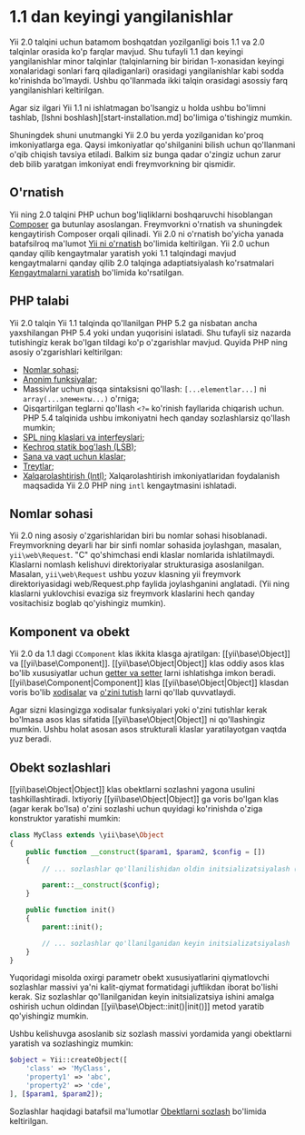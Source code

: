 1.1 dan keyingi yangilanishlar
==============================

Yii 2.0 talqini uchun batamom boshqatdan yozilganligi bois 1.1 va 2.0 talqinlar orasida ko'p farqlar mavjud.
Shu tufayli 1.1 dan keyingi yangilanishlar minor talqinlar (talqinlarning bir biridan 1-xonasidan keyingi xonalaridagi sonlari farq qiladiganlari) orasidagi yangilanishlar kabi sodda ko'rinishda bo'lmaydi.
Ushbu qo'llanmada ikki talqin orasidagi asossiy farq yangilanishlari keltirilgan.

Agar siz ilgari Yii 1.1 ni ishlatmagan bo'lsangiz u holda ushbu bo'limni tashlab, [Ishni boshlash][start-installation.md] bo'limiga o'tishingiz mumkin.

Shuningdek shuni unutmangki Yii 2.0 bu yerda yozilganidan ko'proq imkoniyatlarga ega. Qaysi imkoniyatlar qo'shilganini bilish uchun qo'llanmani o'qib chiqish tavsiya etiladi. Balkim siz bunga qadar o'zingiz uchun zarur deb bilib yaratgan imkoniyat endi freymvorkning bir qismidir. 


O'rnatish
---------

Yii ning 2.0 talqini PHP uchun bog'liqliklarni boshqaruvchi hisoblangan [Composer](https://getcomposer.org/) ga butunlay asoslangan. 
Freymvorkni o'rnatish va shuningdek kengaytirish Composer orqali qilinadi. Yii 2.0 ni o'rnatish bo'yicha yanada batafsilroq ma'lumot 
[Yii ni o'rnatish](start-installation.md) bo'limida keltirilgan. Yii 2.0 uchun qanday qilib kengaytmalar yaratish yoki 1.1 talqindagi mavjud kengaytmalarni qanday qilib 2.0 talqinga adaptiatsiyalash ko'rsatmalari [Kengaytmalarni yaratish](extend-creating-extensions.md) bo'limida ko'rsatilgan.


PHP talabi
----------

Yii 2.0 talqin Yii 1.1 talqinda qo'llanilgan PHP 5.2 ga nisbatan ancha yaxshilangan PHP 5.4 yoki undan yuqorisini islatadi. 
Shu tufayli siz nazarda tutishingiz kerak bo'lgan tildagi ko'p o'zgarishlar mavjud. 
Quyida PHP ning asosiy o'zgarishlari keltirilgan:

- [Nomlar sohasi](http://php.net/manual/ru/language.namespaces.php);
- [Anonim funksiyalar](http://php.net/manual/ru/functions.anonymous.php);
- Massivlar uchun qisqa sintaksisni qo'llash: `[...elementlar...]` ni `array(...элементы...)` o'rniga;
- Qisqartirilgan teglarni qo'llash `<?=` ko'rinish fayllarida chiqarish uchun.
  PHP 5.4 talqinida ushbu imkoniyatni hech qanday sozlashlarsiz qo'llash mumkin;
- [SPL ning klaslari va interfeyslari](http://php.net/manual/ru/book.spl.php);
- [Kechroq statik bog'lash (LSB)](http://php.net/manual/ru/language.oop5.late-static-bindings.php);
- [Sana va vaqt uchun klaslar](http://php.net/manual/ru/book.datetime.php);
- [Treytlar](http://php.net/manual/ru/language.oop5.traits.php);
- [Xalqarolashtirish (Intl)](http://php.net/manual/ru/book.intl.php); Xalqarolashtirish imkoniyatlaridan foydalanish maqsadida Yii 2.0 PHP ning `intl` kengaytmasini ishlatadi.


Nomlar sohasi
-------------

Yii 2.0 ning asosiy o'zgarishlaridan biri bu nomlar sohasi hisoblanadi. Freymvorkning deyarli har bir sinfi nomlar sohasida joylashgan, masalan, `yii\web\Request`.
"C" qo'shimchasi endi klaslar nomlarida ishlatilmaydi.
Klaslarni nomlash kelishuvi direktoriyalar strukturasiga asoslanilgan. Masalan, `yii\web\Request` ushbu yozuv klasning yii freymvork direktoriyasidagi web/Request.php faylida joylashganini anglatadi.
(Yii ning klaslarni yuklovchisi evaziga siz freymvork klaslarini hech qanday vositachisiz boglab qo'yishingiz mumkin).


Komponent va obekt
------------------

Yii 2.0 da 1.1 dagi `CComponent` klas ikkita klasga ajratilgan: [[yii\base\Object]] va [[yii\base\Component]].
[[yii\base\Object|Object]] klas oddiy asos klas bo'lib xususiyatlar uchun [getter va setter](concept-properties.md) larni ishlatishga imkon beradi. 
[[yii\base\Component|Component]] klas [[yii\base\Object|Object]] klasdan voris bo'lib [xodisalar](concept-events.md) va 
[o'zini tutish](concept-behaviors.md) larni qo'llab quvvatlaydi.

Agar sizni klasingizga xodisalar funksiyalari yoki o'zini tutishlar kerak bo'lmasa asos klas sifatida [[yii\base\Object|Object]] ni qo'llashingiz mumkin. Ushbu holat asosan asos strukturali klaslar yaratilayotgan vaqtda yuz beradi.


Obekt sozlashlari
-----------------

[[yii\base\Object|Object]] klas obektlarni sozlashni yagona usulini tashkillashtiradi. Ixtiyoriy [[yii\base\Object|Object]] ga voris bo'lgan klas (agar kerak bo'lsa) o'zini sozlashi uchun quyidagi ko'rinishda o'ziga konstruktor yaratishi mumkin: 

```php
class MyClass extends \yii\base\Object
{
    public function __construct($param1, $param2, $config = [])
    {
        // ... sozlashlar qo'llanilishidan oldin initsializatsiyalash (e'lon qilish va qiymatlash) 

        parent::__construct($config);
    }

    public function init()
    {
        parent::init();

        // ... sozlashlar qo'llanilganidan keyin initsializatsiyalash
    }
}
```

Yuqoridagi misolda oxirgi parametr obekt xususiyatlarini qiymatlovchi sozlashlar massivi ya'ni kalit-qiymat formatidagi juftlikdan iborat bo'lishi kerak. Siz sozlashlar qo'llanilganidan keyin initsializatsiya ishini amalga oshirish uchun oldindan [[yii\base\Object::init()|init()]] metod yaratib qo'yishingiz mumkin.

Ushbu kelishuvga asoslanib siz sozlash massivi yordamida yangi obektlarni yaratish va sozlashingiz mumkin:

```php
$object = Yii::createObject([
    'class' => 'MyClass',
    'property1' => 'abc',
    'property2' => 'cde',
], [$param1, $param2]);
```

Sozlashlar haqidagi batafsil ma'lumotlar [Obektlarni sozlash](concept-configurations.md) bo'limida keltirilgan.
